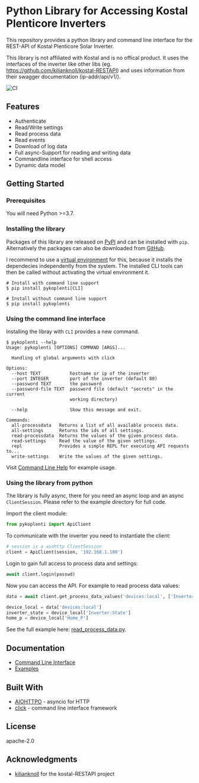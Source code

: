 # Python Library for Accessing Kostal Plenticore Inverters

This repository provides a python library and command line interface for the REST-API of Kostal Plenticore Solar Inverter.

This library is not affiliated with Kostal and is no offical product. It uses the interfaces of the inverter like other libs (eg. https://github.com/kilianknoll/kostal-RESTAPI) and uses information from their swagger documentation (ip-addr/api/v1/).

![CI](https://github.com/stegm/pykoplenti/workflows/CI/badge.svg)

## Features

* Authenticate
* Read/Write settings
* Read process data
* Read events
* Download of log data
* Full async-Support for reading and writing data
* Commandline interface for shell access
* Dynamic data model

## Getting Started

### Prerequisites

You will need Python >=3.7.

### Installing the library

Packages of this library are released on [PyPI](https://pypi.org/project/kostal-plenticore/) and can be 
installed with `pip`. Alternatively the packages can also be downloaded from 
[GitHub](https://github.com/stegm/pykoplenti/releases/).


I recommend to use a [virtual environment](https://docs.python.org/3/library/venv.html) for this, 
because it installs the dependecies independently from the system. The installed CLI tools can then be called
without activating the virtual environment it.

```shell
# Install with command line support
$ pip install pykoplenti[CLI]

# Install without command line support
$ pip install pykoplenti
```

### Using the command line interface


Installing the libray with `CLI` provides a new command.

```shell
$ pykoplenti --help
Usage: pykoplenti [OPTIONS] COMMAND [ARGS]...

  Handling of global arguments with click

Options:
  --host TEXT           hostname or ip of the inverter
  --port INTEGER        port of the inverter (default 80)
  --password TEXT       the password
  --password-file TEXT  password file (default "secrets" in the current
                        working directory)

  --help                Show this message and exit.

Commands:
  all-processdata   Returns a list of all available process data.
  all-settings      Returns the ids of all settings.
  read-processdata  Returns the values of the given process data.
  read-settings     Read the value of the given settings.
  repl              Provides a simple REPL for executing API requests to...
  write-settings    Write the values of the given settings.
```

Visit [Command Line Help](doc/command_line.md) for example usage.
 
### Using the library from python

The library is fully async, there for you need an async loop and an async `ClientSession`. Please refer to the
example directory for full code.

Import the client module:

```python
from pykoplenti import ApiClient
```

To communicate with the inverter you need to instantiate the client:
 
```python
# session is a aiohttp ClientSession
client = ApiClient(session, '192.168.1.100')
```

Login to gain full access to process data and settings:

```python
await client.login(passwd)
```

Now you can access the API. For example to read process data values:

```python
data = await client.get_process_data_values('devices:local', ['Inverter:State', 'Home_P'])

device_local = data['devices:local']
inverter_state = device_local['Inverter:State']
home_p = device_local['Home_P']
```

See the full example here: [read_process_data.py](examples/read_process_data.py).


## Documentation

*  [Command Line Interface](doc/command_line.md)
*  [Examples](examples/)

## Built With

* [AIOHTTPO](https://docs.aiohttp.org/en/stable/) - asyncio for HTTP
* [click](https://click.palletsprojects.com/) - command line interface framework

## License

apache-2.0

## Acknowledgments



* [kilianknoll](https://github.com/kilianknoll) for the kostal-RESTAPI project 
